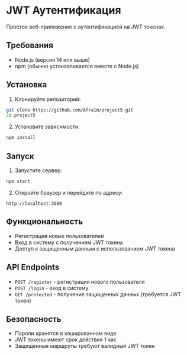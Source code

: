 # JWT Аутентификация

Простое веб-приложение с аутентификацией на JWT токенах.

## Требования

- Node.js (версия 14 или выше)
- npm (обычно устанавливается вместе с Node.js)

## Установка

1. Клонируйте репозиторий:
```bash
git clone https://github.com/Afra1m/project5.git
cd project5
```

2. Установите зависимости:
```bash
npm install
```

## Запуск

1. Запустите сервер:
```bash
npm start
```

2. Откройте браузер и перейдите по адресу:
```
http://localhost:3000
```

## Функциональность

- Регистрация новых пользователей
- Вход в систему с получением JWT токена
- Доступ к защищенным данным с использованием JWT токена

## API Endpoints

- `POST /register` - регистрация нового пользователя
- `POST /login` - вход в систему
- `GET /protected` - получение защищенных данных (требуется JWT токен)

## Безопасность

- Пароли хранятся в хешированном виде
- JWT токены имеют срок действия 1 час
- Защищенные маршруты требуют валидный JWT токен 
